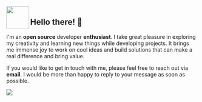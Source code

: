 <!-- icon from https://phosphoricons.com/ -->
<img width="60" height="60" align="left" src="https://user-images.githubusercontent.com/43862225/236719977-daf26e8e-4ba1-40a2-a006-d543bacf4637.svg" />

## Hello there! 👋

I'm an **open source** developer **enthusiast**. I take great pleasure in exploring my creativity and learning new things while developing projects. It brings me immense joy to work on cool ideas and build solutions that can make a real difference and bring value.

If you would like to get in touch with me, please feel free to reach out via **email**. I would be more than happy to reply to your message as soon as possible.

<picture >
<source 
  srcset="https://github-readme-stats.vercel.app/api?username=mateusabelli&count_private=true&theme=github_dark_dimmed"
  media="(prefers-color-scheme: dark)"
/>
<source
  srcset="https://github-readme-stats.vercel.app/api?username=mateusabelli&count_private=true"
  media="(prefers-color-scheme: light), (prefers-color-scheme: no-preference)"
/>
<img align="left" src="https://github-readme-stats.vercel.app/api?username=mateusabelli&count_private=true" />
</picture>










 




